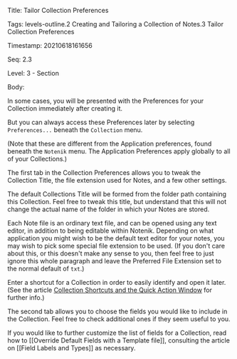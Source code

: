 Title:  Tailor Collection Preferences

Tags:   levels-outline.2 Creating and Tailoring a Collection of Notes.3 Tailor Collection Preferences

Timestamp: 20210618161656

Seq:    2.3

Level:  3 - Section

Body: 

In some cases, you will be presented with the Preferences for your Collection immediately after creating it. 

But you can always access these Preferences later by selecting `Preferences...` beneath the `Collection` menu. 

(Note that these are different from the Application preferences, found beneath the `Notenik` menu. The Application Preferences apply globally to all of your Collections.)

The first tab in the Collection Preferences allows you to tweak the Collection Title, the file extension used for Notes, and a few other settings. 

The default Collections Title will be formed from the folder path containing this Collection. Feel free to tweak this title, but understand that this will not change the actual name of the folder in which your Notes are stored. 

Each Note file is an ordinary text file, and can be opened using any text editor, in addition to being editable within Notenik. Depending on what application you might wish to be the default text editor for your notes, you may wish to pick some special file extension to be used. (If you don't care about this, or this doesn't make any sense to you, then feel free to just ignore this whole paragraph and leave the Preferred File Extension set to the normal default of `txt`.) 

Enter a shortcut for a Collection in order to easily identify and open it later. (See the article [Collection Shortcuts and the Quick Action Window](https://lnotenik.net/articles/collection-shortcuts-and-the-quick-action-window.html) for further info.)

The second tab allows you to choose the fields you would like to include in the Collection. Feel free to check additional ones if they seem useful to you. 

If you would like to further customize the list of fields for a Collection, read how to [[Override Default Fields with a Template file]], consulting the article on [[Field Labels and Types]] as necessary.
